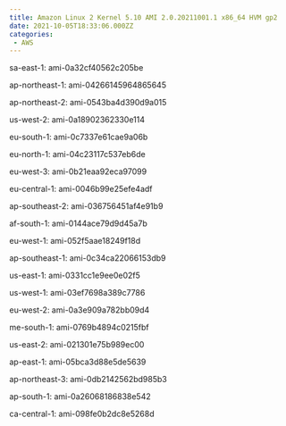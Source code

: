 ```yaml
---
title: Amazon Linux 2 Kernel 5.10 AMI 2.0.20211001.1 x86_64 HVM gp2
date: 2021-10-05T18:33:06.000ZZ
categories:
 - AWS
---
```


sa-east-1: ami-0a32cf40562c205be

ap-northeast-1: ami-04266145964865645

ap-northeast-2: ami-0543ba4d390d9a015

us-west-2: ami-0a18902362330e114

eu-south-1: ami-0c7337e61cae9a06b

eu-north-1: ami-04c23117c537eb6de

eu-west-3: ami-0b21eaa92eca97099

eu-central-1: ami-0046b99e25efe4adf

ap-southeast-2: ami-036756451af4e91b9

af-south-1: ami-0144ace79d9d45a7b

eu-west-1: ami-052f5aae18249f18d

ap-southeast-1: ami-0c34ca22066153db9

us-east-1: ami-0331cc1e9ee0e02f5

us-west-1: ami-03ef7698a389c7786

eu-west-2: ami-0a3e909a782bb09d4

me-south-1: ami-0769b4894c0215fbf

us-east-2: ami-021301e75b989ec00

ap-east-1: ami-05bca3d88e5de5639

ap-northeast-3: ami-0db2142562bd985b3

ap-south-1: ami-0a26068186838e542

ca-central-1: ami-098fe0b2dc8e5268d

